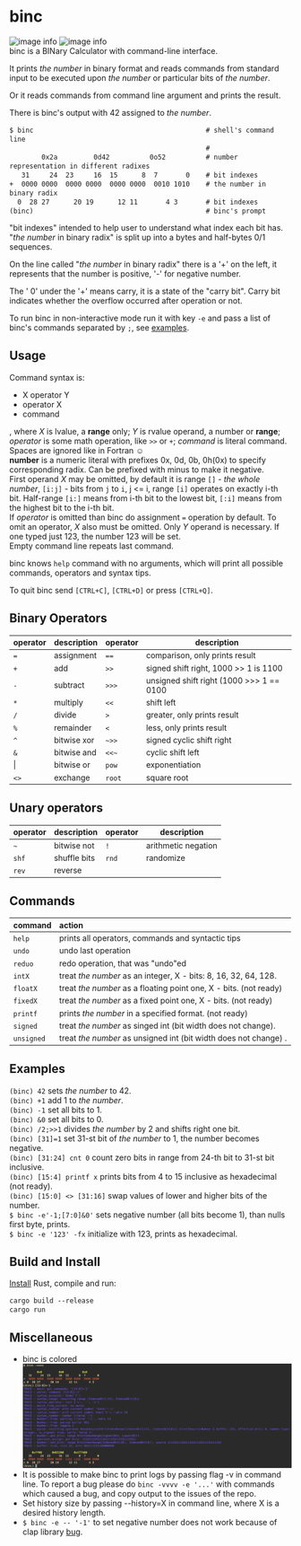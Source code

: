 # binc
![image info](https://img.shields.io/badge/status-not%20ready-red)
![image info](https://img.shields.io/badge/cargo-1.54.0&ndash;nightly-blue)  
binc is a BINary Calculator with command-line interface.

It prints *the number* in binary format and reads commands from standard input
to be executed upon *the number* or particular bits of *the number*.

Or it reads commands from command line argument and prints the result.

There is binc's output with 42 assigned to *the number*.
```text
$ binc                                           # shell's command line
                                                 #
        0x2a         0d42          0o52          # number representation in different radixes
   31     24  23     16  15      8  7       0    # bit indexes
+  0000 0000  0000 0000  0000 0000  0010 1010    # the number in binary radix
  0  28 27      20 19      12 11       4 3       # bit indexes
(binc)                                           # binc's prompt
```

"bit indexes" intended to help user to understand what index each bit has. "*the number* in binary radix" is split up into a bytes and half-bytes 0/1 sequences.

On the line called "*the number* in binary radix" there is a '+' on the left, it represents that the number is positive, '-' for negative number.

The '  0' under the '+' means carry, it is a state of the "carry bit".
Carry bit indicates whether the overflow occurred after operation or not.

To run binc in non-interactive mode run it with key `-e` and pass a list of binc's commands separated by `;`, see [examples](#Examples).

## Usage
Command syntax is:  
 - X operator Y
 - operator X
 - command

, where *X* is lvalue, a **range** only; *Y* is rvalue operand, a number or **range**; *operator* is some math operation, like `>>` or `+`; *command* is literal command.
Spaces are ignored like in Fortran ☺️  
**number** is a numeric literal with prefixes 0x, 0d, 0b, 0h(0x) to specify corresponding radix. Can be prefixed with minus to make it negative.  
First operand *X* may be omitted, by default it is range `[]` - *the whole number*, `[i:j]` - bits from `j` to `i`, j <= i, range `[i]` operates on exactly i-th bit. Half-range `[i:]` means from i-th bit to the lowest bit, `[:i]` means from the highest bit to the i-th bit.  
If *operator* is omitted than binc do assignment `=` operation by default. To omit an operator, *X* also must be omitted. Only *Y* operand is necessary. If one typed just 123, the number 123 will be set.  
Empty command line repeats last command.

binc knows `help` command with no arguments, which will print all possible commands, operators and syntax tips.

To quit binc send `[CTRL+C]`, `[CTRL+D]` or press `[CTRL+Q]`.

## Binary Operators
| operator | description | operator | description                              |
|----------|:------------|:---------|------------------------------------------|
| `=`      | assignment  | `==`     | comparison, only prints result           |
| `+`      | add         | `>>`     | signed shift right, 1000 >> 1 is 1100    |
| `-`      | subtract    | `>>>`    | unsigned shift right (1000 >>> 1 == 0100 |
| `*`      | multiply    | `<<`     | shift left                               |
| `/`      | divide      | `>`      | greater, only prints result              |
| `%`      | remainder   | `<`      | less, only prints result                 |
| `^`      | bitwise xor | `~>>`    | signed cyclic shift right                |
| `&`      | bitwise and | `<<~`    | cyclic shift left                        |
| &#124;   | bitwise or  | `pow`    | exponentiation                           |
| `<>`     | exchange    | `root`   | square root                              |

## Unary operators
| operator | description  | operator | description         |
|----------|:-------------|:---------|---------------------|
| `~`      | bitwise not  | `!`      | arithmetic negation |
| `shf`    | shuffle bits | `rnd`    | randomize           |
| `rev`    | reverse      |          |                     |

## Commands
| command    | action                                                            |
|------------|:------------------------------------------------------------------|
| `help`     | prints all operators, commands and syntactic tips                 |
| `undo`     | undo last operation                                               |
| `reduo`    | redo operation, that was "undo"ed                                 |
| `intX`     | treat *the number* as an integer, X - bits: 8, 16, 32, 64, 128.   |
| `floatX`   | treat *the number* as a floating point one, X - bits. (not ready) |
| `fixedX`   | treat *the number* as a fixed point one, X - bits. (not ready)    |
| `printf`   | prints *the number* in a specified format. (not ready)            |
| `signed`   | treat *the number* as singed int (bit width does not change).     |
| `unsigned` | treat *the number* as unsigned int (bit width does not change) .  |

## Examples
`(binc) 42` sets *the number* to 42.  
`(binc) +1` add 1 to *the number*.  
`(binc) -1` set all bits to 1.  
`(binc) &0` set all bits to 0.  
`(binc) /2;>>1` divides *the number* by 2 and shifts right one bit.  
`(binc) [31]=1` set 31-st bit of *the number* to 1, the number becomes negative.    
`(binc) [31:24] cnt 0` count zero bits in range from 24-th bit to 31-st bit inclusive.  
`(binc) [15:4] printf x` prints bits from 4 to 15 inclusive as hexadecimal (not ready).  
`(binc) [15:0] <> [31:16]` swap values of lower and higher bits of the number.  
`$ binc -e'-1;[7:0]&0'` sets negative number (all bits become 1), than nulls first byte, prints.  
`$ binc -e '123' -fx` initialize with 123, prints as hexadecimal.

## Build and Install
[Install](https://doc.rust-lang.org/cargo/getting-started/installation.html) Rust, compile and run:
```shell
cargo build --release
cargo run
```

## Miscellaneous
- binc is colored
![image info](./pictures/binc-output.png)
- It is possible to make binc to print logs by passing flag -v in command line. To report a bug please do `binc -vvvv -e '...'` with commands which caused a bug, and copy output to the issues of the repo. 
- Set history size by passing --history=X in command line, where X is a desired history length.
- `$ binc -e -- '-1'` to set negative number does not work because of clap library [bug](https://github.com/clap-rs/clap/issues/3601).
